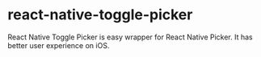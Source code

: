 # react-native-toggle-picker
React Native Toggle Picker is easy wrapper for React Native Picker. It has better user experience on iOS.
